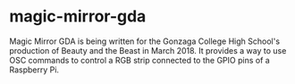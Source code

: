 # magic-mirror-gda

Magic Mirror GDA is being written for the Gonzaga College High School's production of Beauty and the Beast in March 2018. It provides a way to use OSC commands to control a RGB strip connected to the GPIO pins of a Raspberry Pi.
